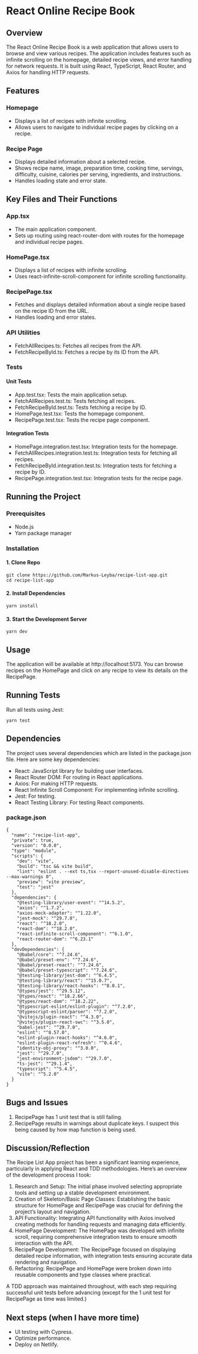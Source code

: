 # React Online Recipe Book

## Overview

The React Online Recipe Book is a web application that allows users to browse and view various recipes. The application includes features such as infinite scrolling on the homepage, detailed recipe views, and error handling for network requests. It is built using React, TypeScript, React Router, and Axios for handling HTTP requests.

## Features

### Homepage

- Displays a list of recipes with infinite scrolling.
- Allows users to navigate to individual recipe pages by clicking on a recipe.

### Recipe Page

- Displays detailed information about a selected recipe.
- Shows recipe name, image, preparation time, cooking time, servings, difficulty, cuisine, calories per serving,    ingredients, and instructions.
- Handles loading state and error state.

## Key Files and Their Functions

### App.tsx

- The main application component.
- Sets up routing using react-router-dom with routes for the homepage and individual recipe pages.

### HomePage.tsx

- Displays a list of recipes with infinite scrolling.
- Uses react-infinite-scroll-component for infinite scrolling functionality.

### RecipePage.tsx

- Fetches and displays detailed information about a single recipe based on the recipe ID from the URL.
- Handles loading and error states.

### API Utilities

- FetchAllRecipes.ts: Fetches all recipes from the API.
- FetchRecipeById.ts: Fetches a recipe by its ID from the API.

### Tests

#### Unit Tests

- App.test.tsx: Tests the main application setup.
- FetchAllRecipes.test.ts: Tests fetching all recipes.
- FetchRecipeById.test.ts: Tests fetching a recipe by ID.
- HomePage.test.tsx: Tests the homepage component.
- RecipePage.test.tsx: Tests the recipe page component.

#### Integration Tests

- HomePage.integration.test.tsx: Integration tests for the homepage.
- FetchAllRecipes.integration.test.ts: Integration tests for fetching all recipes.
- FetchRecipeById.integration.test.ts: Integration tests for fetching a recipe by ID.
- RecipePage.integration.test.tsx: Integration tests for the recipe page.

## Running the Project

### Prerequisites

- Node.js
- Yarn package manager

### Installation

#### 1. Clone Repo

```
git clone https://github.com/Markus-Leyba/recipe-list-app.git
cd recipe-list-app
```

#### 2. Install Dependencies

``` 
yarn install
```

#### 3. Start the Development Server

```
yarn dev
```

## Usage

The application will be available at http://localhost:5173. You can browse recipes on the HomePage and click on any recipe to view its details on the RecipePage.

## Running Tests

Run all tests using Jest:

```
yarn test
```

## Dependencies

The project uses several dependencies which are listed in the package.json file. Here are some key dependencies:

- React: JavaScript library for building user interfaces.
- React Router DOM: For routing in React applications.
- Axios: For making HTTP requests.
- React Infinite Scroll Component: For implementing infinite scrolling.
- Jest: For testing.
- React Testing Library: For testing React components.

### package.json

```
{
  "name": "recipe-list-app",
  "private": true,
  "version": "0.0.0",
  "type": "module",
  "scripts": {
    "dev": "vite",
    "build": "tsc && vite build",
    "lint": "eslint . --ext ts,tsx --report-unused-disable-directives --max-warnings 0",
    "preview": "vite preview",
    "test": "jest"
  },
  "dependencies": {
    "@testing-library/user-event": "^14.5.2",
    "axios": "^1.7.2",
    "axios-mock-adapter": "^1.22.0",
    "jest-mock": "^29.7.0",
    "react": "^18.2.0",
    "react-dom": "^18.2.0",
    "react-infinite-scroll-component": "^6.1.0",
    "react-router-dom": "^6.23.1"
  },
  "devDependencies": {
    "@babel/core": "^7.24.6",
    "@babel/preset-env": "^7.24.6",
    "@babel/preset-react": "^7.24.6",
    "@babel/preset-typescript": "^7.24.6",
    "@testing-library/jest-dom": "^6.4.5",
    "@testing-library/react": "^15.0.7",
    "@testing-library/react-hooks": "^8.0.1",
    "@types/jest": "^29.5.12",
    "@types/react": "^18.2.66",
    "@types/react-dom": "^18.2.22",
    "@typescript-eslint/eslint-plugin": "^7.2.0",
    "@typescript-eslint/parser": "^7.2.0",
    "@vitejs/plugin-react": "^4.3.0",
    "@vitejs/plugin-react-swc": "^3.5.0",
    "babel-jest": "^29.7.0",
    "eslint": "^8.57.0",
    "eslint-plugin-react-hooks": "^4.6.0",
    "eslint-plugin-react-refresh": "^0.4.6",
    "identity-obj-proxy": "^3.0.0",
    "jest": "^29.7.0",
    "jest-environment-jsdom": "^29.7.0",
    "ts-jest": "^29.1.4",
    "typescript": "^5.4.5",
    "vite": "^5.2.0"
  }
}
```

## Bugs and Issues

1. RecipePage has 1 unit test that is still failing. 
2. RecipePage results in warnings about duplicate keys. I suspect this being caused by how map function is being used. 

## Discussion/Reflection

The Recipe List App project has been a significant learning experience, particularly in applying React and TDD methodologies. Here’s an overview of the development process I took:

1. Research and Setup: The initial phase involved selecting appropriate tools and setting up a stable development environment.
2. Creation of Skeleton/Basic Page Classes: Establishing the basic structure for HomePage and RecipePage was crucial for defining the project’s layout and navigation.
3. API Functionality: Integrating API functionality with Axios involved creating methods for handling requests and managing data efficiently.
4. HomePage Development: The HomePage was developed with infinite scroll, requiring comprehensive integration tests to ensure smooth interaction with the API.
5. RecipePage Development: The RecipePage focused on displaying detailed recipe information, with integration tests ensuring accurate data rendering and navigation.
6. Refactoring: RecipePage and HomePage were broken down into reusable components and type classes where practical.

A TDD approach was maintained throughout, with each step requiring successful unit tests before advancing (except for the 1 unit test for RecipePage as time was limited.)

## Next steps (when I have more time)

- UI testing with Cypress.
- Optimize performance.
- Deploy on Netlify.
